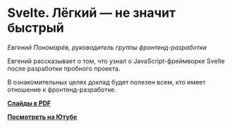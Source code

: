 # Svelte. Лёгкий — не значит быстрый 

_Евгений Пономарёв, руководитель группы фронтенд-разработки_

Евгений рассказывает о том, что узнал о JavaScript-фреймворке Svelte после разработки пробного проекта.

В ознакомительных целях доклад будет полезен всем, кто имеет отношение к фронтенд-разработке.

**[Слайды в PDF](svelte.pdf)**

**[Посмотреть на Ютубе](https://youtu.be/vwMqG8l0GUo)**
